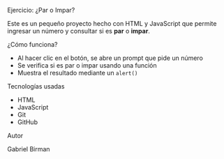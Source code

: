 Ejercicio: ¿Par o Impar?

Este es un pequeño proyecto hecho con HTML y JavaScript que permite ingresar un número y consultar si es **par** o **impar**.

¿Cómo funciona?

- Al hacer clic en el botón, se abre un prompt que pide un número
- Se verifica si es par o impar usando una función
- Muestra el resultado mediante un `alert()`

Tecnologías usadas

- HTML
- JavaScript
- Git
- GitHub

Autor

Gabriel Birman
